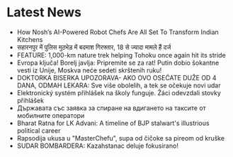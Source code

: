 # Latest News
-  How Nosh’s AI-Powered Robot Chefs Are All Set To Transform Indian Kitchens
-  सहारनपुर में पुलिस मुठभेड़ में बदमाश गिरफ्तार, 18 से ज्यादा मामले हैं दर्ज
-  FEATURE: 1,000-km nature trek helping Tohoku once again hit its stride
-  Evropa ključa! Borelj javlja: Pripremite se za rat! Putin dobio šokantne vesti iz Unije, Moskva neće sedeti skrštenih ruku!
-  DOKTORKA BISERKA UPOZORAVA- AKO OVO OSEĆATE DUŽE OD 4 DANA, ODMAH LEKARA: Sve više obolelih, a tek se očekuje novi udar
-  Elektronický systém přihlášek na školy funguje. Žáci odevzdali stovky přihlášek
-  Държавата със заявка за спиране на вдигането на таксите от мобилните оператори
-  Bharat Ratna for LK Advani: A timeline of BJP stalwart's illustrious political career
-  Rapsodija ukusa u "MasterChefu", supa od čičoke sa pireom od kruške
-  SUDAR BOMBARDERA: Kazahstanac deluje fokusirano!
